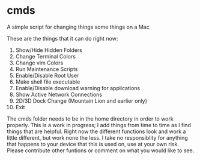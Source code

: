 cmds
====

A simple script for changing things some things on a Mac

These are the things that it can do right now:
1. Show/Hide Hidden Folders
2. Change Terminal Colors
3. Change vim Colors
4. Run Maintenance Scripts
5. Enable/Disable Root User
6. Make shell file executable
7. Enable/Disable download warning for applications
8. Show Active Network Connections
9. 2D/3D Dock Change (Mountain Lion and earlier only)
0. Exit

The cmds folder needs to be in the home directory in order to work properly.
This is a work in progress; I add things from time to time as I find things
that are helpful. Right now the different functions look and work a little
different, but work none the less. I take no responsiblity for anything that
happens to your device that this is used on, use at your own risk. Please
contribute other funtions or comment on what you would like to see. 
